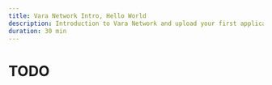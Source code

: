 ```yaml
---
title: Vara Network Intro, Hello World
description: Introduction to Vara Network and upload your first application
duration: 30 min
---
```


# TODO